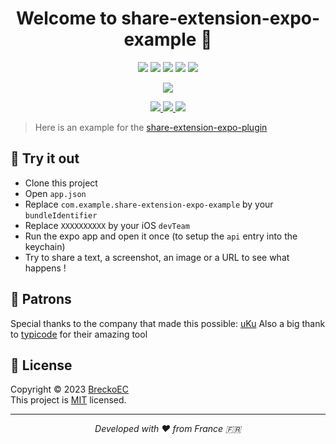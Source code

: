 <h1 align="center">Welcome to share-extension-expo-example 👋</h1>

<p align="center">
  <img src="https://img.shields.io/github/package-json/v/BreckoEC/share-extension-expo-example?label=Version&logo=github" />
  <img src="https://img.shields.io/github/release-date/BreckoEC/share-extension-expo-example?label=Released&logo=github" />
  <img src="https://img.shields.io/github/license/BreckoEC/share-extension-expo-example?label=Licence&logo=github" />
  <img src="https://img.shields.io/github/issues/BreckoEC/share-extension-expo-example?label=Issues&logo=github" />
  <img src="https://img.shields.io/github/issues-pr/BreckoEC/share-extension-expo-example?label=Pull%20Requests&logo=github" />
</p>

<p align="center">
  <img src="https://img.shields.io/badge/Platform-iOS-violet?logo=apple" />
</p>

<p align="center">
  <a href="https://www.linkedin.com/in/etiennecunin/">
    <img src="https://img.shields.io/badge/LinkedIn-Freelance-green.svg?logo=linkedin" />
  </a>
  <a href="https://paypal.me/BreckoEC">
    <img src="https://img.shields.io/badge/PayPal-donate-00457c.svg?logo=paypal" />
  </a>
  <a href="https://ko-fi.com/A0A4J36YF">
    <img src="https://img.shields.io/badge/Ko--fi-donate-red?logo=kofi" />
  </a>
</p>

> Here is an example for the [share-extension-expo-plugin](https://github.com/BreckoEC/share-extension-expo-plugin)

## 👀 Try it out

- Clone this project
- Open `app.json`
- Replace `com.example.share-extension-expo-example` by your `bundleIdentifier`
- Replace `XXXXXXXXXX` by your iOS `devTeam`
- Run the expo app and open it once (to setup the `api` entry into the keychain)
- Try to share a text, a screenshot, an image or a URL to see what happens !

## 🙏 Patrons

Special thanks to the company that made this possible: [uKu](https://github.com/ukuteam)
Also a big thank to [typicode](https://github.com/typicode/jsonplaceholder) for their amazing tool

## 📝 License

Copyright © 2023 [BreckoEC](https://github.com/BreckoEC/
)<br />
This project is [MIT](https://github.com/BreckoEC/share-extension-expo-example/blob/main/LICENSE) licensed.

<hr>
<p align="center"><i>Developed with ❤️ from France 🇫🇷</i></p>
